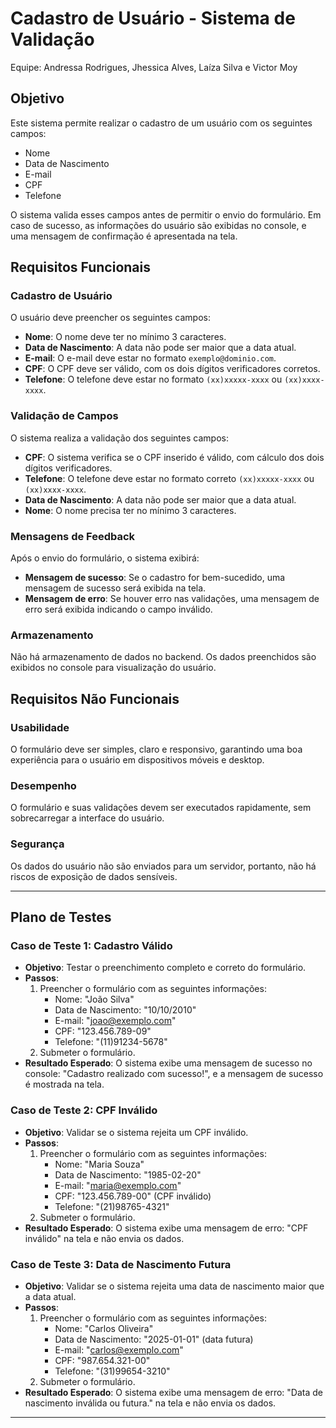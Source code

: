 # Cadastro de Usuário - Sistema de Validação

Equipe: Andressa Rodrigues, Jhessica Alves, Laíza Silva e Victor Moy

## Objetivo

Este sistema permite realizar o cadastro de um usuário com os seguintes campos:

- Nome
- Data de Nascimento
- E-mail
- CPF
- Telefone

O sistema valida esses campos antes de permitir o envio do formulário. Em caso de sucesso, as informações do usuário são exibidas no console, e uma mensagem de confirmação é apresentada na tela.

## Requisitos Funcionais

### Cadastro de Usuário

O usuário deve preencher os seguintes campos:

- **Nome**: O nome deve ter no mínimo 3 caracteres.
- **Data de Nascimento**: A data não pode ser maior que a data atual.
- **E-mail**: O e-mail deve estar no formato `exemplo@dominio.com`.
- **CPF**: O CPF deve ser válido, com os dois dígitos verificadores corretos.
- **Telefone**: O telefone deve estar no formato `(xx)xxxxx-xxxx` ou `(xx)xxxx-xxxx`.

### Validação de Campos

O sistema realiza a validação dos seguintes campos:

- **CPF**: O sistema verifica se o CPF inserido é válido, com cálculo dos dois dígitos verificadores.
- **Telefone**: O telefone deve estar no formato correto `(xx)xxxxx-xxxx` ou `(xx)xxxx-xxxx`.
- **Data de Nascimento**: A data não pode ser maior que a data atual.
- **Nome**: O nome precisa ter no mínimo 3 caracteres.

### Mensagens de Feedback

Após o envio do formulário, o sistema exibirá:

- **Mensagem de sucesso**: Se o cadastro for bem-sucedido, uma mensagem de sucesso será exibida na tela.
- **Mensagem de erro**: Se houver erro nas validações, uma mensagem de erro será exibida indicando o campo inválido.

### Armazenamento

Não há armazenamento de dados no backend. Os dados preenchidos são exibidos no console para visualização do usuário.

## Requisitos Não Funcionais

### Usabilidade

O formulário deve ser simples, claro e responsivo, garantindo uma boa experiência para o usuário em dispositivos móveis e desktop.

### Desempenho

O formulário e suas validações devem ser executados rapidamente, sem sobrecarregar a interface do usuário.

### Segurança

Os dados do usuário não são enviados para um servidor, portanto, não há riscos de exposição de dados sensíveis.

---

## Plano de Testes

### Caso de Teste 1: Cadastro Válido

- **Objetivo**: Testar o preenchimento completo e correto do formulário.
- **Passos**:
  1. Preencher o formulário com as seguintes informações:
     - Nome: "João Silva"
     - Data de Nascimento: "10/10/2010"
     - E-mail: "joao@exemplo.com"
     - CPF: "123.456.789-09"
     - Telefone: "(11)91234-5678"
  2. Submeter o formulário.
- **Resultado Esperado**: O sistema exibe uma mensagem de sucesso no console: "Cadastro realizado com sucesso!", e a mensagem de sucesso é mostrada na tela.

### Caso de Teste 2: CPF Inválido

- **Objetivo**: Validar se o sistema rejeita um CPF inválido.
- **Passos**:
  1. Preencher o formulário com as seguintes informações:
     - Nome: "Maria Souza"
     - Data de Nascimento: "1985-02-20"
     - E-mail: "maria@exemplo.com"
     - CPF: "123.456.789-00" (CPF inválido)
     - Telefone: "(21)98765-4321"
  2. Submeter o formulário.
- **Resultado Esperado**: O sistema exibe uma mensagem de erro: "CPF inválido" na tela e não envia os dados.

### Caso de Teste 3: Data de Nascimento Futura

- **Objetivo**: Validar se o sistema rejeita uma data de nascimento maior que a data atual.
- **Passos**:
  1. Preencher o formulário com as seguintes informações:
     - Nome: "Carlos Oliveira"
     - Data de Nascimento: "2025-01-01" (data futura)
     - E-mail: "carlos@exemplo.com"
     - CPF: "987.654.321-00"
     - Telefone: "(31)99654-3210"
  2. Submeter o formulário.
- **Resultado Esperado**: O sistema exibe uma mensagem de erro: "Data de nascimento inválida ou futura." na tela e não envia os dados.

---

